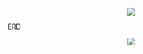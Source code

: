 <p align="center">
  <img src="https://postfiles.pstatic.net/MjAyNDA3MThfMjUz/MDAxNzIxMjk4NjEwMjc0.Qfu2uA9DKJbg9GLiB9ypBC4FA4XbIpWhCgSbW5d_a0Ug.D_ztFOkmVOKd5lyWI1Xww53EKdbcE8Hfd2hLN2HzJvAg.PNG/catube_(1).png?type=w2000">
</p>

<p>ERD</p>
<p align="center">
  <img src="https://postfiles.pstatic.net/MjAyNDA3MjBfMjQ2/MDAxNzIxNDA2NjQ3MzI1.ZGJ0PU7MqhzjWNI6Mud8HD2MkMl7_dTfA1rNZXcraLMg.VbqIIziJs880PPOMoFtr_926H3-pPo_ulZAFw9n-0FIg.PNG/image.png?type=w2000">
</p>
